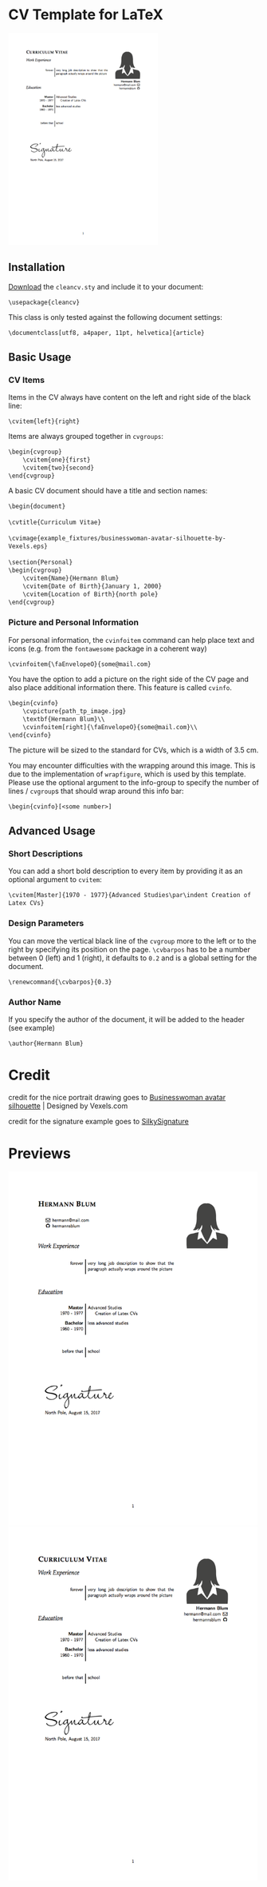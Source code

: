 # CV Template for LaTeX

<img src="https://github.com/hermannsblum/Clean-CV/blob/master/examples/info_right.png" width="300">

## Installation

[Download](https://raw.githubusercontent.com/hermannsblum/Clean-CV/master/cleancv.sty) the `cleancv.sty` and include it to your document:

    \usepackage{cleancv}

This class is only tested against the following document settings:

    \documentclass[utf8, a4paper, 11pt, helvetica]{article}

## Basic Usage

### CV Items 
Items in the CV always have content on the left and right side of the black line:

    \cvitem{left}{right}

Items are always grouped together in `cvgroups`:

    \begin{cvgroup}
        \cvitem{one}{first}
        \cvitem{two}{second}
    \end{cvgroup}

A basic CV document should have a title and section names:

    \begin{document}

    \cvtitle{Curriculum Vitae}

    \cvimage{example_fixtures/businesswoman-avatar-silhouette-by-Vexels.eps}

    \section{Personal}
    \begin{cvgroup}
        \cvitem{Name}{Hermann Blum}
        \cvitem{Date of Birth}{January 1, 2000}
        \cvitem{Location of Birth}{north pole}
    \end{cvgroup}


### Picture and Personal Information

For personal information, the `cvinfoitem` command can help place text and icons (e.g. from the `fontawesome` package in a coherent way)

    \cvinfoitem{\faEnvelopeO}{some@mail.com}

You have the option to add a picture on the right side of the CV page and also place additional information there. This feature is called `cvinfo`.

    \begin{cvinfo}
        \cvpicture{path_tp_image.jpg}
        \textbf{Hermann Blum}\\
        \cvinfoitem[right]{\faEnvelopeO}{some@mail.com}\\
    \end{cvinfo}

The picture will be sized to the standard for CVs, which is a width of 3.5 cm.

You may encounter difficulties with the wrapping around this image. This is due to the implementation of `wrapfigure`, which is used by this template. Please use the optional argument to the info-group to specify the number of lines / `cvgroup`s that should wrap around this info bar:

    \begin{cvinfo}[<some number>]

## Advanced Usage

### Short Descriptions

You can add a short bold description to every item by providing it as an optional argument to `cvitem`:

    \cvitem[Master]{1970 - 1977}{Advanced Studies\par\indent Creation of Latex CVs}

### Design Parameters

You can move the vertical black line of the `cvgroup` more to the left or to the right by specifying its position on the page. `\cvbarpos` has to be a number between 0 (left) and 1 (right), it defaults to `0.2` and is a global setting for the document.

    \renewcommand{\cvbarpos}{0.3}

### Author Name

If you specify the author of the document, it will be added to the header (see example)

    \author{Hermann Blum}


# Credit

credit for the nice portrait drawing goes to [Businesswoman avatar silhouette](https://www.vexels.com/vectors/png-svg/129677/businesswoman-avatar-silhouette) | Designed by Vexels.com

credit for the signature example goes to [SilkySignature](https://github.com/ww6015132/SilkySignature)

# Previews

<img src="https://github.com/hermannsblum/Clean-CV/blob/master/examples/info_top.png" width="500">

<img src="https://github.com/hermannsblum/Clean-CV/blob/master/examples/info_right.png" width="500">
